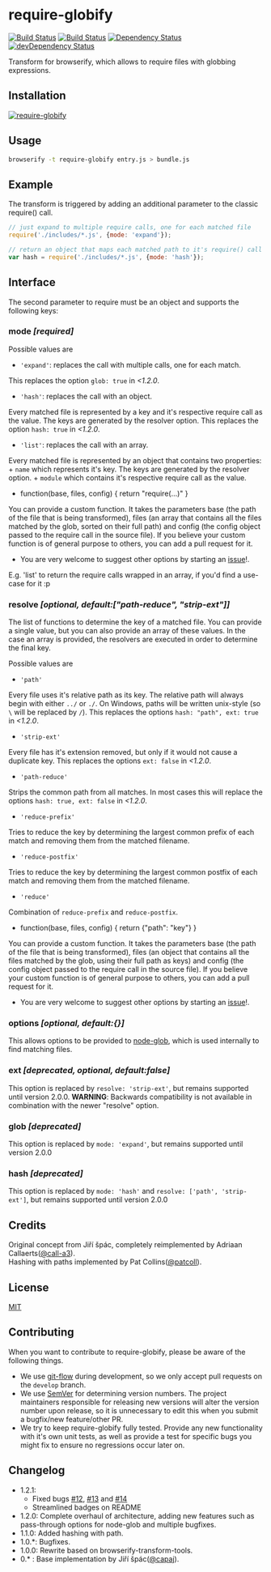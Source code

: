 # require-globify

[![Build Status][travis-shield]][travis]
[![Build Status][travis-shield-develop]][travis]
[![Dependency Status][dependencies-shield]][dependencies]
[![devDependency Status][dependencies-dev-shield]][dependencies-dev]

Transform for browserify, which allows to require files with globbing expressions.


## Installation

[![require-globify](https://nodei.co/npm/require-globify.png?small=true)][npm]

## Usage

``` bash
browserify -t require-globify entry.js > bundle.js
```

## Example

The transform is triggered by adding an additional parameter to the classic require() call.
```javascript
// just expand to multiple require calls, one for each matched file
require('./includes/*.js', {mode: 'expand'});

// return an object that maps each matched path to it's require() call
var hash = require('./includes/*.js', {mode: 'hash'});
```

## Interface
The second parameter to require must be an object and supports the following keys:

### mode *[required]*
  Possible values are
  - `'expand'`: replaces the call with multiple calls, one for each match.

  This replaces the option `glob: true` in *<1.2.0*.

  - `'hash'`: replaces the call with an object.

  Every matched file is represented by a key and it's respective require call as the value. The keys are generated by the resolver option.
  This replaces the option `hash: true` in *<1.2.0*.

  - `'list'`: replaces the call with an array.

  Every matched file is represented by an object that contains two properties:
    + `name` which represents it's key. The keys are generated by the resolver option.
    + `module` which contains it's respective require call as the value.


  - function(base, files, config) { return "require(...)" }

  You can provide a custom function. It takes the parameters base (the path of the file that is being transformed), files (an array that contains all the files matched by the glob, sorted on their full path) and config (the config object passed to the require call in the source file).
  If you believe your custom function is of general purpose to others, you can add a pull request for it.

  - You are very welcome to suggest other options by starting an [issue](https://github.com/capaj/require-globify/issues)!.

  E.g. 'list' to return the require calls wrapped in an array, if you'd find a use-case for it :p

### resolve *[optional, default:["path-reduce", "strip-ext"]]*
  The list of functions to determine the key of a matched file.
  You can provide a single value, but you can also provide an array of these values.
  In the case an array is provided, the resolvers are executed in order to determine the final key.

  Possible values are
  - `'path'`

  Every file uses it's relative path as its key. The relative path will always begin with either `../` or `./`. On Windows, paths will be written unix-style (so `\` will be replaced by `/`).
  This replaces the options `hash: "path", ext: true` in *<1.2.0*.

  - `'strip-ext'`

  Every file has it\'s extension removed, but only if it would not cause a duplicate key.
  This replaces the options `ext: false` in *<1.2.0*.

  - `'path-reduce'`

  Strips the common path from all matches. In most cases this will replace the options `hash: true, ext: false` in *<1.2.0*.

  - `'reduce-prefix'`

  Tries to reduce the key by determining the largest common prefix of each match and removing them from the matched filename.

  - `'reduce-postfix'`

  Tries to reduce the key by determining the largest common postfix of each match and removing them from the matched filename.

  - `'reduce'`

  Combination of `reduce-prefix` and `reduce-postfix`.

  - function(base, files, config) { return {"path": "key"} }

  You can provide a custom function. It takes the parameters base (the path of the file that is being transformed), files (an object that contains all the files matched by the glob, using their full path as keys) and config (the config object passed to the require call in the source file).
  If you believe your custom function is of general purpose to others, you can add a pull request for it.

  - You are very welcome to suggest other options by starting an [issue](https://github.com/capaj/require-globify/issues)!.



### options *[optional, default:{}]*
  This allows options to be provided to [node-glob](https://www.npmjs.com/package/glob), which is used internally to find matching files.

### ext *[deprecated, optional, default:false]*
  This option is replaced by `resolve: 'strip-ext'`, but remains supported until version 2.0.0.
  **WARNING**: Backwards compatibility is not available in combination with the newer "resolve" option.

### glob *[deprecated]*
  This option is replaced by `mode: 'expand'`, but remains supported until version 2.0.0

### hash *[deprecated]*
  This option is replaced by `mode: 'hash'` and `resolve: ['path', 'strip-ext']`, but remains supported until version 2.0.0


## Credits
Original concept from Jiří špác, completely reimplemented by Adriaan Callaerts([@call-a3](https://github.com/call-a3)).  
Hashing with paths implemented by Pat Collins([@patcoll](https://github.com/patcoll)).


## License
[MIT](http://github.com/capaj/require-globify/blob/master/LICENSE)


## Contributing
When you want to contribute to require-globify, please be aware of the following things.
- We use [git-flow](http://nvie.com/posts/a-successful-git-branching-model/) during development, so we only accept pull requests on the `develop` branch.
- We use [SemVer](http://semver.org/) for determining version numbers. The project maintainers responsible for releasing new versions will alter the version number upon release, so it is unnecessary to edit this when you submit a bugfix/new feature/other PR.
- We try to keep require-globify fully tested. Provide any new functionality with it's own unit tests, as well as provide a test for specific bugs you might fix to ensure no regressions occur later on.


## Changelog
 - 1.2.1:
   - Fixed bugs [#12](https://github.com/capaj/require-globify/issues/12), [#13](https://github.com/capaj/require-globify/issues/13) and [#14](https://github.com/capaj/require-globify/issues/14)
   - Streamlined badges on README
 - 1.2.0: Complete overhaul of architecture, adding new features such as pass-through options for node-glob and multiple bugfixes.
 - 1.1.0: Added hashing with path.
 - 1.0.\*: Bugfixes.
 - 1.0.0: Rewrite based on browserify-transform-tools.
 - 0.\*  : Base implementation by Jiří špác([@capaj](https://github.com/capaj)).

[npm]:                     https://www.npmjs.com/package/require-globify
[travis]:                  https://travis-ci.org/capaj/require-globify
[travis-shield]:           https://img.shields.io/travis/capaj/require-globify/master.svg
[travis-shield-develop]:   https://img.shields.io/travis/capaj/require-globify/develop.svg?label=develop%20build
[dependencies]:            https://david-dm.org/capaj/require-globify
[dependencies-dev]:        https://david-dm.org/capaj/require-globify#info=devDependencies
[dependencies-shield]:     https://img.shields.io/david/capaj/require-globify.svg
[dependencies-dev-shield]: https://img.shields.io/david/dev/capaj/require-globify.svg
